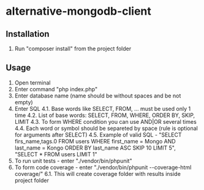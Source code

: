 # alternative-mongodb-client

## Installation
1. Run "composer install" from the project folder

## Usage
1. Open terminal
2. Enter command "php index.php"
3. Enter database name (name should be without spaces and be not empty)
4. Enter SQL
4.1. Base words like SELECT, FROM, ... must be used only 1 time
4.2. List of base words: SELECT, FROM, WHERE, ORDER BY, SKIP, LIMIT
4.3. To form WHERE condition you can use AND|OR several times
4.4. Each word or symbol should be separeted by space (rule is optional for arguments after SELECT)
4.5. Example of valid SQL - "SELECT firs_name,tags.0 FROM users WHERE first_name = Mongo AND last_name = Kongo ORDER BY last_name ASC SKIP 10 LIMIT 5",
"SELECT * FROM users LIMIT 1"
5. To run unit tests - enter "./vendor/bin/phpunit"
6. To form code coverage - enter "./vendor/bin/phpunit --coverage-html coverage/"
6.1. This will create coverage folder with results inside project folder

